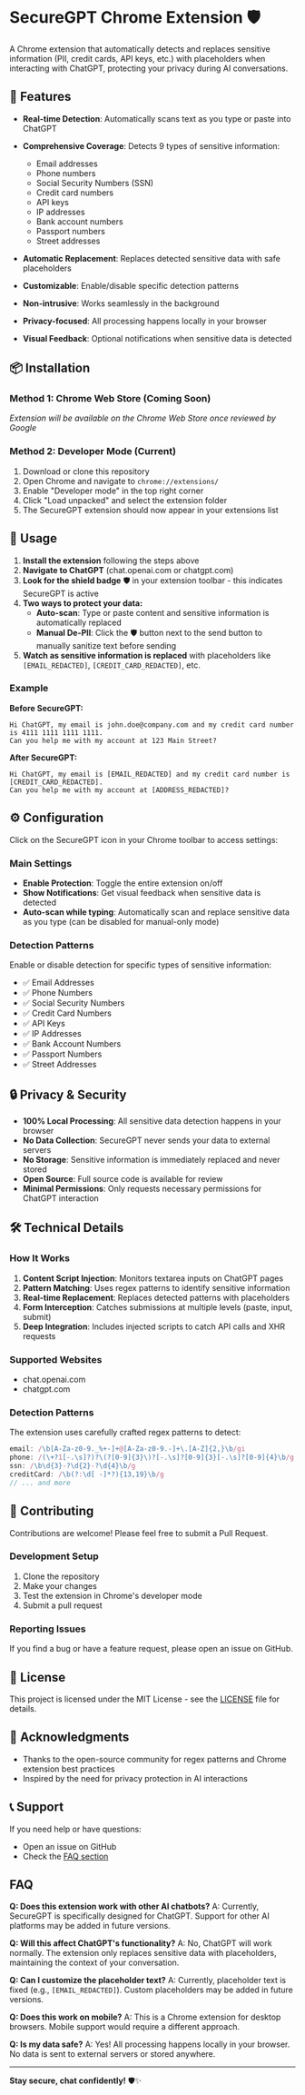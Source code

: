 # SecureGPT Chrome Extension 🛡️

A Chrome extension that automatically detects and replaces sensitive information (PII, credit cards, API keys, etc.) with placeholders when interacting with ChatGPT, protecting your privacy during AI conversations.

## 🚀 Features

- **Real-time Detection**: Automatically scans text as you type or paste into ChatGPT
- **Comprehensive Coverage**: Detects 9 types of sensitive information:
  - Email addresses
  - Phone numbers
  - Social Security Numbers (SSN)
  - Credit card numbers
  - API keys
  - IP addresses
  - Bank account numbers
  - Passport numbers
  - Street addresses

- **Automatic Replacement**: Replaces detected sensitive data with safe placeholders
- **Customizable**: Enable/disable specific detection patterns
- **Non-intrusive**: Works seamlessly in the background
- **Privacy-focused**: All processing happens locally in your browser
- **Visual Feedback**: Optional notifications when sensitive data is detected

## 📦 Installation

### Method 1: Chrome Web Store (Coming Soon)
*Extension will be available on the Chrome Web Store once reviewed by Google*

### Method 2: Developer Mode (Current)
1. Download or clone this repository
2. Open Chrome and navigate to `chrome://extensions/`
3. Enable "Developer mode" in the top right corner
4. Click "Load unpacked" and select the extension folder
5. The SecureGPT extension should now appear in your extensions list

## 🎯 Usage

1. **Install the extension** following the steps above
2. **Navigate to ChatGPT** (chat.openai.com or chatgpt.com)
3. **Look for the shield badge** 🛡️ in your extension toolbar - this indicates SecureGPT is active
4. **Two ways to protect your data:**
   - **Auto-scan**: Type or paste content and sensitive information is automatically replaced
   - **Manual De-PII**: Click the 🛡️ button next to the send button to manually sanitize text before sending
5. **Watch as sensitive information is replaced** with placeholders like `[EMAIL_REDACTED]`, `[CREDIT_CARD_REDACTED]`, etc.

### Example

**Before SecureGPT:**
```
Hi ChatGPT, my email is john.doe@company.com and my credit card number is 4111 1111 1111 1111. 
Can you help me with my account at 123 Main Street?
```

**After SecureGPT:**
```
Hi ChatGPT, my email is [EMAIL_REDACTED] and my credit card number is [CREDIT_CARD_REDACTED]. 
Can you help me with my account at [ADDRESS_REDACTED]?
```

## ⚙️ Configuration

Click on the SecureGPT icon in your Chrome toolbar to access settings:

### Main Settings
- **Enable Protection**: Toggle the entire extension on/off
- **Show Notifications**: Get visual feedback when sensitive data is detected
- **Auto-scan while typing**: Automatically scan and replace sensitive data as you type (can be disabled for manual-only mode)

### Detection Patterns
Enable or disable detection for specific types of sensitive information:
- ✅ Email Addresses
- ✅ Phone Numbers  
- ✅ Social Security Numbers
- ✅ Credit Card Numbers
- ✅ API Keys
- ✅ IP Addresses
- ✅ Bank Account Numbers
- ✅ Passport Numbers
- ✅ Street Addresses

## 🔒 Privacy & Security

- **100% Local Processing**: All sensitive data detection happens in your browser
- **No Data Collection**: SecureGPT never sends your data to external servers
- **No Storage**: Sensitive information is immediately replaced and never stored
- **Open Source**: Full source code is available for review
- **Minimal Permissions**: Only requests necessary permissions for ChatGPT interaction

## 🛠️ Technical Details

### How It Works
1. **Content Script Injection**: Monitors textarea inputs on ChatGPT pages
2. **Pattern Matching**: Uses regex patterns to identify sensitive information
3. **Real-time Replacement**: Replaces detected patterns with placeholders
4. **Form Interception**: Catches submissions at multiple levels (paste, input, submit)
5. **Deep Integration**: Includes injected scripts to catch API calls and XHR requests

### Supported Websites
- chat.openai.com
- chatgpt.com

### Detection Patterns
The extension uses carefully crafted regex patterns to detect:

```javascript
email: /\b[A-Za-z0-9._%+-]+@[A-Za-z0-9.-]+\.[A-Z]{2,}\b/gi
phone: /(\+?1[-.\s]?)?\(?[0-9]{3}\)?[-.\s]?[0-9]{3}[-.\s]?[0-9]{4}\b/g
ssn: /\b\d{3}-?\d{2}-?\d{4}\b/g
creditCard: /\b(?:\d[ -]*?){13,19}\b/g
// ... and more
```

## 🤝 Contributing

Contributions are welcome! Please feel free to submit a Pull Request.

### Development Setup
1. Clone the repository
2. Make your changes
3. Test the extension in Chrome's developer mode
4. Submit a pull request

### Reporting Issues
If you find a bug or have a feature request, please open an issue on GitHub.

## 📄 License

This project is licensed under the MIT License - see the [LICENSE](LICENSE) file for details.

## 🙏 Acknowledgments

- Thanks to the open-source community for regex patterns and Chrome extension best practices
- Inspired by the need for privacy protection in AI interactions

## 📞 Support

If you need help or have questions:
- Open an issue on GitHub
- Check the [FAQ section](#faq)

## FAQ

**Q: Does this extension work with other AI chatbots?**
A: Currently, SecureGPT is specifically designed for ChatGPT. Support for other AI platforms may be added in future versions.

**Q: Will this affect ChatGPT's functionality?**
A: No, ChatGPT will work normally. The extension only replaces sensitive data with placeholders, maintaining the context of your conversation.

**Q: Can I customize the placeholder text?**
A: Currently, placeholder text is fixed (e.g., `[EMAIL_REDACTED]`). Custom placeholders may be added in future versions.

**Q: Does this work on mobile?**
A: This is a Chrome extension for desktop browsers. Mobile support would require a different approach.

**Q: Is my data safe?**
A: Yes! All processing happens locally in your browser. No data is sent to external servers or stored anywhere.

---

**Stay secure, chat confidently!** 🛡️✨
